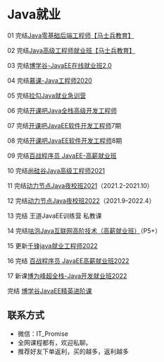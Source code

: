 # Java就业

01 完结[Java零基础后端工程师【马士兵教育】](https://ke.qq.com/course/423902)

02 完结[Java高级工程师就业班【马士兵教育】](https://ke.qq.com/course/2438176)

03 完结[博学谷-JavaEE在线就业班2.0](https://www.boxuegu.com/class/outline-1112.html)

04 完结[慕课-Java工程师2020](https://class.imooc.com/sale/java2020)

05 完结[拉勾Java就业急训营](https://kaiwu.lagou.com/java_basic.html)

06 完结[开课吧Java全栈高级开发工程师](https://www.kaikeba.com/course/vip/222)

07 完结[开课吧JavaEE软件开发工程师](https://mkt.kaikeba.com/vipcourse/workjava)7期

08 完结[开课吧JavaEE软件开发工程师](https://mkt.kaikeba.com/vipcourse/workjava)8期

09 完结[百战程序员 JavaEE-高薪就业班](http://www.itbaizhan.cn/course/java)

10 完结[尚硅谷Java高级工程师2021](http://www.atguigu.com/kecheng.shtml)

11 完结[动力节点Java夜校班2021](http://www.bjpowernode.com/javayexiao.html)（2021.2-2021.10）

12 完结[动力节点Java夜校班2022](http://www.bjpowernode.com/javayexiao.html)（2021.9-2022.4）

13 完结 王道JavaEE训练营  私教课

14 完结[咕泡Java互联网高阶技术（高薪就业班）](https://ke.gupaoedu.cn/course/vip/292)（P5+）

15 更新[千锋java就业工程师2022](http://www.mobiletrain.org/java)

16 完结 [百战程序员 JavaEE高薪就业班2022](http://www.itbaizhan.cn/course/java)

17 新课[博为峰超全栈-Java开发就业班2022](https://www.atstudy.com/course/1011004)

完结 [博学谷JavaEE精英进阶课](https://www.boxuegu.com/course/outline-3768.html)

## **联系方式**
-  微信：IT_Promise
-  全网课程都有，欢迎私聊。
-  推荐好友下单返利，买的越多，返利越多